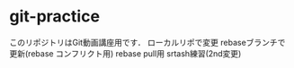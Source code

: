 # git-practice
このリポジトリはGit動画講座用です．
ローカルリポで変更
rebaseブランチで更新(rebase コンフリクト用)
rebase pull用
srtash練習(2nd変更)